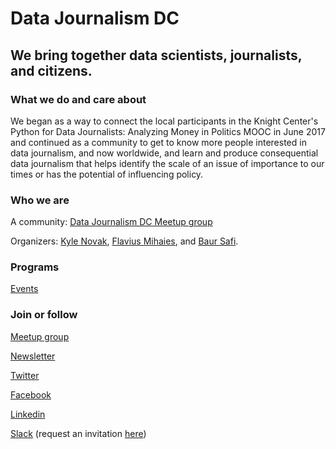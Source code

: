 # Data Journalism DC

## We bring together data scientists, journalists, and citizens.

### What we do and care about

We began as a way to connect the local participants in the Knight Center's Python for Data Journalists: Analyzing Money in Politics MOOC in June 2017 and continued as a community to get to know more people interested in data journalism, and now worldwide, and learn and produce consequential data journalism that helps identify the scale of an issue of importance to our times or has the potential of influencing policy. 

### Who we are 

A community: [Data Journalism DC Meetup group](https://www.meetup.com/data-journalism/)

Organizers: [Kyle Novak](https://www.linkedin.com/in/kylenovak29/), [Flavius Mihaies](https://www.linkedin.com/in/flaviusoxford/), and [Baur Safi](https://www.linkedin.com/in/baursafi/).

### Programs

[Events](https://www.meetup.com/data-journalism/events/past/)

### Join or follow 

[Meetup group](https://www.meetup.com/data-journalism/) 

[Newsletter](https://datajournalism.substack.com)

[Twitter](https://twitter.com/DJDCcommunity)

[Facebook](https://www.facebook.com/datajournos) 

[Linkedin](https://www.linkedin.com/company/65743228)

[Slack](https://datajournos.slack.com) (request an invitation [here](https://goo.gl/forms/HRBTLccwcRiW96DM2))

